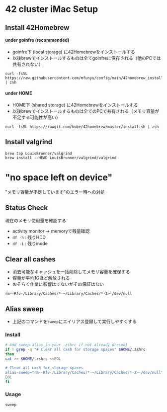 # 42 cluster iMac Setup

## Install 42Homebrew
#### under goinfre (recommended)

- goinfre下 (local storage) に42Homebrewをインストールする
- 以後brewでインストールするものは全てgoinfreに保存される（他のPCでは共有されない）
```
curl -fsSL https://raw.githubusercontent.com/mfunyu/config/main/42homebrew_install.sh | zsh
```
#### under HOME
- HOME下 (shared storage) に42Homebrewをインストールする
- 以後brewでインストールするものは全てのPCで共有される（メモリ容量が不足する可能性が高い）
```
curl -fsSL https://rawgit.com/kube/42homebrew/master/install.sh | zsh
```
## Install valgrind
```
brew tap LouisBrunner/valgrind
brew install --HEAD LouisBrunner/valgrind/valgrind
```

# "no space left on device"

"メモリ容量が不足しています"のエラー時への対処

## Status Check
現在のメモリ使用量を確認する
- activity monitor -> memoryで残量確認
- `df -h` : 残りHDD
- `df -i` : 残りinode

## Clear all cashes
- 消去可能なキャッシュを一括削除してメモリ容量を確保する
- 容量が平均1Gほど解放される
- おそらく作業に影響はでないがその保証はない
```
rm·-Rfv·/Library/Caches/*·~/Library/Caches/*·2>·/dev/null
```

## Alias sweep
- 上記のコマンドを`sweep`にエイリアス登録して実行しやすくする

### Install
```sh
# Add sweep alias in your .zshrc if not already present
if ! grep -q "# Clear all cash for storage spaces" $HOME/.zshrc
then
cat >> $HOME/.zshrc <<EOL

# Clear all cash for storage spaces
alias·sweep="rm·-Rfv·/Library/Caches/*·~/Library/Caches/*·2>·/dev/null"
EOL
fi
```
### Usage

```
sweep
```
